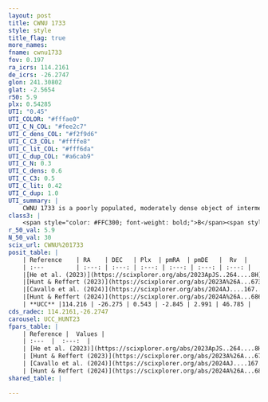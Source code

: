 ```yaml
---
layout: post
title: CWNU 1733
style: style
title_flag: true
more_names: 
fname: cwnu1733
fov: 0.197
ra_icrs: 114.2161
de_icrs: -26.2747
glon: 241.30802
glat: -2.5654
r50: 5.9
plx: 0.54285
UTI: "0.45"
UTI_COLOR: "#fffae0"
UTI_C_N_COL: "#fee2c7"
UTI_C_dens_COL: "#f2f9d6"
UTI_C_C3_COL: "#ffffe8"
UTI_C_lit_COL: "#fff6da"
UTI_C_dup_COL: "#a6cab9"
UTI_C_N: 0.3
UTI_C_dens: 0.6
UTI_C_C3: 0.5
UTI_C_lit: 0.42
UTI_C_dup: 1.0
UTI_summary: |
    CWNU 1733 is a poorly populated, moderately dense object of intermediate C3 quality. It was recently reported in the literature.
class3: |
    <span style="color: #FFC300; font-weight: bold;">B</span><span style="color: #FFC300; font-weight: bold;">B</span>
r_50_val: 5.9
N_50_val: 30
scix_url: CWNU%201733
posit_table: |
    | Reference    | RA    | DEC   | Plx  | pmRA  | pmDE   |  Rv  |
    | :---         | :---: | :---: | :---: | :---: | :---: | :---: |
    |[He et al. (2023)](https://scixplorer.org/abs/2023ApJS..264....8H) | 114.231 | -26.302 | 0.544 | -2.825 | 2.993 | -- |
    |[Hunt & Reffert (2023)](https://scixplorer.org/abs/2023A%26A...673A.114H) | 114.24 | -26.321 | 0.536 | -2.828 | 2.975 | 35.887 |
    |[Cavallo et al. (2024)](https://scixplorer.org/abs/2024AJ....167...12C) | 114.255 | -26.3 | 0.538 | -- | -- | -- |
    |[Hunt & Reffert (2024)](https://scixplorer.org/abs/2024A%26A...686A..42H) | 114.24 | -26.321 | 0.536 | -2.828 | 2.975 | 35.887 |
    | **UCC** |114.216 | -26.275 | 0.543 | -2.845 | 2.991 | 46.785 | 
cds_radec: 114.2161,-26.2747
carousel: UCC_HUNT23
fpars_table: |
    | Reference |  Values |
    | :---  |  :---:  |
    | [He et al. (2023)](https://scixplorer.org/abs/2023ApJS..264....8H) | `A0=0.65, m-M=11.2, logAge=8.05` |
    | [Hunt & Reffert (2023)](https://scixplorer.org/abs/2023A%26A...673A.114H) | `AV50=0.35, diffAV50=0.631, MOD50=11.202, logAge50=8.3` |
    | [Cavallo et al. (2024)](https://scixplorer.org/abs/2024AJ....167...12C) | `AV50=0.61, dMod50=11.04, logAge50=8.53, [Fe/H]50=-0.28` |
    | [Hunt & Reffert (2024)](https://scixplorer.org/abs/2024A%26A...686A..42H) | `MassJ=80.5233` |
shared_table: |
    
---
```

